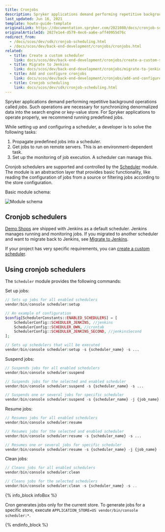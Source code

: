 ```yaml
---
title: Cronjobs
description: Spryker applications demand performing repetitive background operation—jobs. Such operations are necessary for synchronizing denormalized data into the search engine or key-value store.
last_updated: Jun 16, 2021
template: howto-guide-template
originalLink: https://documentation.spryker.com/2021080/docs/cronjob-scheduling-guide
originalArticleId: 2027e1e4-d579-4ec6-aa6e-aff40955d76c
redirect_from:
  - /docs/scos/dev/sdk/cronjob-scheduling.html
  - /docs/scos/dev/back-end-development/cronjobs/cronjobs.html
related:
  - title: Create a custom scheduler
    link: docs/scos/dev/back-end-development/cronjobs/create-a-custom-scheduler.html
  - title: Migrate to Jenkins
    link: docs/scos/dev/back-end-development/cronjobs/migrate-to-jenkins.html
  - title: Add and configure cronjobs
    link: docs/scos/dev/back-end-development/cronjobs/add-and-configure-cronjobs.html
  - title: Cronjob scheduling
    link: docs/scos/dev/sdk/cronjob-scheduling.html
---
```


Spryker applications demand performing repetitive background operations called _jobs_. Such operations are necessary for synchronizing denormalized data into the search engine or key-value store. For Spryker applications to operate properly, we recommend running predefined jobs.

While setting up and configuring a scheduler, a developer is to solve the following tasks:

1. Propagate predefined jobs into a scheduler.
2. Get jobs to run on remote servers. This is an environment-dependent task.
3. Set up the monitoring of job execution. A scheduler can manage this.

Cronjob schedulers are supported and controlled by the [Scheduler](https://github.com/spryker/scheduler) module. The module is an abstraction layer that provides basic functionality, like reading the configuration of jobs from a source or filtering jobs according to the store configuration.

Basic module schema:

![Module schema](https://spryker.s3.eu-central-1.amazonaws.com/docs/Tutorials/HowTos/HowTo+Set+up+Schedulers+for+Different+Environments/scheduler-module.png)

## Cronjob schedulers

[Demo Shops](/docs/scos/user/intro-to-spryker/intro-to-spryker.html#spryker-b2bb2c-demo-shops) are shipped with Jenkins as a default scheduler. Jenkins manages running and monitoring jobs. If you migrated to another scheduler and want to migrate back to Jenkins, see [Migrate to Jenkins](/docs/scos/dev/back-end-development/cronjobs/migrate-to-jenkins.html).

If your project has very specific requirements, you can [create a custom scheduler](/docs/scos/dev/back-end-development/cronjobs/create-a-custom-scheduler.html).


## Using cronjob schedulers

The `Scheduler` module provides the following commands:


Set up jobs:

```php
// Sets up jobs for all enabled schedulers
vendor/bin/console scheduler:setup

// An example of configuration
$config[SchedulerConstants::ENABLED_SCHEDULERS] = [
    SchedulerConfig::SCHEDULER_JENKINS, //jenkins
    SchedulerConfig::SCHEDULER_OWN, //crontab
	SchedulerConfig::SCHEDULER_JENKINS_SECOND, //jenkinsSecond
];

// Sets up schedulers that will be executed
vendor/bin/console scheduler:setup -s {scheduler_name} -s ...
```
Suspend jobs:

```php
// Suspends jobs for all enabled schedulers
vendor/bin/console scheduler:suspend

// Suspends jobs for the selected and enabled scheduler
vendor/bin/console scheduler:suspend -s {scheduler_name} -s ...

// Suspends one or several jobs for specific scheduler
vendor/bin/console scheduler:suspend -s {scheduler_name} -j {job_name}
```
Resume jobs:

```php
// Resumes jobs for all enabled schedulers
vendor/bin/console scheduler:resume

// Resumes jobs for the selected and enabled scheduler
vendor/bin/console scheduler:resume -s {scheduler_name} -s ...

// Resumes one or several jobs for specific scheduler
vendor/bin/console scheduler:resume -s {scheduler_name} -j {job_name} -j ...
```
Clean jobs:

```php
// Cleans jobs for all enabled schedulers
vendor/bin/console scheduler:clean

// Cleans jobs for the selected schedulers
vendor/bin/console scheduler:clean -s {scheduler_name} -s ..
```

{% info_block infoBox %}

Cron generates jobs only for the current store. To generate jobs for a specific store, execute `APPLICATION_STORE=US vendor/bin/console scheduler:*`.

{% endinfo_block %}
